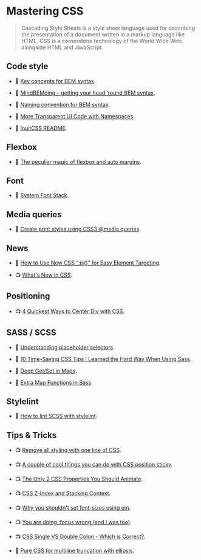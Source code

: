 # Mastering CSS

> Cascading Style Sheets is a style sheet language used for describing the presentation of a document written in a markup language like HTML. CSS is a cornerstone technology of the World Wide Web, alongside HTML and JavaScript.

## Code style

- 📖 [Key concepts for BEM syntax](https://en.bem.info/methodology/key-concepts/).

- 📖 [MindBEMding – getting your head ’round BEM syntax](https://csswizardry.com/2013/01/mindbemding-getting-your-head-round-bem-syntax/).

- 📖 [Naming convention for BEM syntax](https://en.bem.info/methodology/naming-convention/).

- 📖 [More Transparent UI Code with Namespaces](https://csswizardry.com/2015/03/more-transparent-ui-code-with-namespaces/).

- 📖 [InuitCSS README](https://github.com/inuitcss/inuitcss/blob/develop/README.md).

## Flexbox

- 📖 [The peculiar magic of flexbox and auto margins](https://css-tricks.com/the-peculiar-magic-of-flexbox-and-auto-margins/).

## Font

- 📖 [System Font Stack](https://css-tricks.com/snippets/css/system-font-stack/).

## Media queries

- 📖 [Create print styles using CSS3 @media queries](https://benfrain.com/create-print-styles-using-css3-media-queries/).

## News

- 📖 [How to Use New CSS “:is()” for Easy Element Targeting](https://webdesign.tutsplus.com/articles/new-css-is-for-easy-element-targeting--cms-34223).

- 📺 [What's New in CSS](https://www.youtube.com/watch?v=107JV5MpgUU).

## Positioning

- 📺 [4 Quickest Ways to Center Div with CSS](https://www.youtube.com/watch?v=mVYgtzDLZfY).

## SASS / SCSS

- 📖 [Understanding placeholder selectors](http://thesassway.com/intermediate/understanding-placeholder-selectors).

- 📖 [10 Time-Saving CSS Tips I Learned the Hard Way When Using Sass](https://www.telerik.com/blogs/10-time-saving-css-tips-i-learned-the-hard-way-when-using-sass).

- 📖 [Deep Get/Set in Maps](https://css-tricks.com/snippets/sass/deep-getset-maps/).

- 📖 [Extra Map Functions in Sass](https://www.sitepoint.com/extra-map-functions-sass/).

## Stylelint

- 📖 [How to lint SCSS with stylelint](https://medium.com/@bjankord/how-to-lint-scss-with-stylelint-dc87809a9878).

## Tips & Tricks

- 📺 [Remove all styling with one line of CSS](https://www.youtube.com/watch?v=0GcTUor2ANw).

- 📺 [A couple of cool things you can do with CSS position sticky](https://www.youtube.com/watch?v=8TyoihVGErI).

- 📺 [The Only 2 CSS Properties You Should Animate](https://www.youtube.com/watch?v=N5EW4HnF6FU).

- 📺 [CSS Z-Index and Stacking Context](https://www.youtube.com/watch?v=uS8l4YRXbaw).

- 📺 [Why you shouldn't set font-sizes using em](https://www.youtube.com/watch?v=pautqDqa54I).

- 📺 [You are doing :focus wrong (and I was too)](https://www.youtube.com/watch?v=Mvu5OMGcdVA).

- 📺 [CSS Single VS Double Colon - Which is Correct?](https://www.youtube.com/watch?v=B3Er3gnVxHI).

- 📖 [Pure CSS for multiline truncation with ellipsis](http://hackingui.com/front-end/a-pure-css-solution-for-multiline-text-truncation/).
